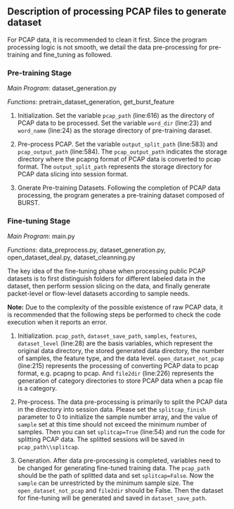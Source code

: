## Description of processing PCAP files to generate dataset
For PCAP data, it is recommended to clean it first. Since the program processing logic is not smooth, we detail the data pre-processing for pre-training and fine_tuning as followed.

### Pre-training Stage
*Main Program*: dataset_generation.py

*Functions*: pretrain_dataset_generation, get_burst_feature

1. Initialization. 
Set the variable `pcap_path` (line:616) as the directory of PCAP data to be processed. 
Set the variable `word_dir` (line:23) and `word_name` (line:24) as the storage directory of pre-training daraset.

2. Pre-process PCAP. 
Set the variable `output_split_path` (line:583) and `pcap_output_path` (line:584). 
The `pcap_output_path` indicates the storage directory where the pcapng format of PCAP data is converted to pcap format. 
The `output_split_path` represents the storage directory for PCAP data slicing into session format. 

3. Gnerate Pre-training Datasets. 
Following the completion of PCAP data processing, the program generates a pre-training dataset composed of BURST.

### Fine-tuning Stage
*Main Program*: main.py

*Functions*: data_preprocess.py, dataset_generation.py, open_dataset_deal.py, dataset_cleanning.py

The key idea of the fine-tuning phase when processing public PCAP datasets is to first distinguish folders for different labeled data in the dataset, then perform session slicing on the data, and finally generate packet-level or flow-level datasets according to sample needs.

**Note:** Due to the complexity of the possible existence of raw PCAP data, it is recommended that the following steps be performed to check the code execution when it reports an error.

1. Initialization. 
`pcap_path`, `dataset_save_path`, `samples`, `features`, `dataset_level` (line:28) are the basis variables, which represent the original data directory, the stored generated data directory, the number of samples, the feature type, and the data level. `open_dataset_not_pcap` (line:215)  represents the processing of converting PCAP data to pcap format, e.g. pcapng to pcap. 
And `file2dir` (line:226) represents the generation of category directories to store PCAP data when a pcap file is a category. 

2. Pre-process. 
The data pre-processing is primarily to split the PCAP data in the directory into session data. 
Please set the `splitcap_finish` parameter to 0 to initialize the sample number array, and the value of `sample` set at this time should not exceed the minimum number of samples. 
Then you can set `splitcap=True` (line:54) and run the code for splitting PCAP data. The splitted sessions will be saved in `pcap_path\\splitcap`.

3. Generation. 
After data pre-processing is completed, variables need to be changed for generating fine-tuned training data. The `pcap_path` should be the path of splitted data and set 
`splitcap=False`. Now the `sample` can be unrestricted by the minimum sample size. The `open_dataset_not_pcap` and `file2dir` should be False. Then the dataset for fine-tuning will be generated and saved in `dataset_save_path`. 
